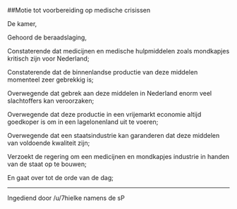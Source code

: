 ##Motie tot voorbereiding op medische crisissen 
 
De kamer,

Gehoord de beraadslaging,

Constaterende dat medicijnen en medische hulpmiddelen zoals mondkapjes kritisch zijn voor Nederland;

Constaterende dat de binnenlandse productie van deze middelen momenteel zeer gebrekkig is;

Overwegende dat gebrek aan deze middelen in Nederland enorm veel slachtoffers kan veroorzaken;

Overwegende dat deze productie in een vrijemarkt economie altijd goedkoper is om in een lagelonenland uit te voeren; 

Overwegende dat een staatsindustrie kan garanderen dat deze middelen van voldoende kwaliteit zijn;

Verzoekt de regering om een medicijnen en mondkapjes industrie in handen van de staat op te bouwen; 

En gaat over tot de orde van de dag; 

---

Ingediend door /u/7hielke namens de sP